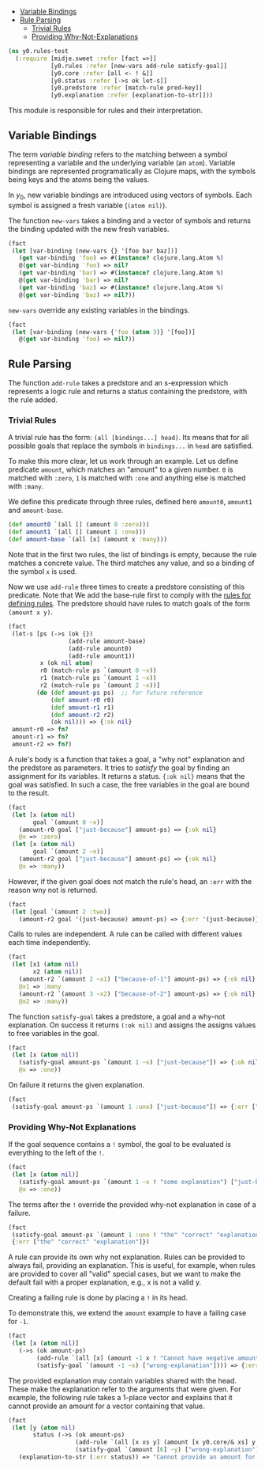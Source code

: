   * [Variable Bindings](#variable-bindings)
  * [Rule Parsing](#rule-parsing)
    * [Trivial Rules](#trivial-rules)
    * [Providing Why-Not-Explanations](#providing-why-not-explanations)
```clojure
(ns y0.rules-test
  (:require [midje.sweet :refer [fact =>]]
            [y0.rules :refer [new-vars add-rule satisfy-goal]]
            [y0.core :refer [all <- ! &]]
            [y0.status :refer [->s ok let-s]]
            [y0.predstore :refer [match-rule pred-key]]
            [y0.explanation :refer [explanation-to-str]]))

```
This module is responsible for rules and their interpretation.

## Variable Bindings

The term _variable binding_ refers to the matching between a symbol representing a variable
and the underlying variable (an `atom`). Variable bindings are represented programatically as
Clojure maps, with the symbols being keys and the atoms being the values.

In $y_0$, new variable bindings are introduced using vectors of symbols. Each symbol is
assigned a fresh variable (`(atom nil)`).

The function `new-vars` takes a binding and a vector of symbols and returns the binding updated
with the new fresh variables.
```clojure
(fact
 (let [var-binding (new-vars {} '[foo bar baz])]
   (get var-binding 'foo) => #(instance? clojure.lang.Atom %)
   @(get var-binding 'foo) => nil?
   (get var-binding 'bar) => #(instance? clojure.lang.Atom %)
   @(get var-binding 'bar) => nil?
   (get var-binding 'baz) => #(instance? clojure.lang.Atom %)
   @(get var-binding 'baz) => nil?))

```
`new-vars` override any existing variables in the bindings.
```clojure
(fact
 (let [var-binding (new-vars {'foo (atom 3)} '[foo])] 
   @(get var-binding 'foo) => nil?))

```
## Rule Parsing

The function `add-rule` takes a predstore and an s-expression which represents a logic rule
and returns a status containing the predstore, with the rule added.

### Trivial Rules

A trivial rule has the form: `(all [bindings...] head)`. Its means that for all possible goals
that replace the symbols in `bindings...` in `head` are satisfied.

To make this more clear, let us work through an example. Let us define predicate `amount`,
which matches an "amount" to a given number. `0` is matched with `:zero`, `1` is matched with
`:one` and anything else is matched with `:many`.

We define this predicate through three rules, defined here `amount0`, `amount1` and
`amount-base`.
```clojure
(def amount0 `(all [] (amount 0 :zero)))
(def amount1 `(all [] (amount 1 :one)))
(def amount-base `(all [x] (amount x :many)))

```
Note that in the first two rules, the list of bindings is empty, because the rule matches a
concrete value. The third matches any value, and so a binding of the symbol `x` is used.

Now we use `add-rule` three times to create a predstore consisting of this predicate. Note that
We add the base-rule first to comply with the [rules for defining rules](predstore.md#predicate-definitions).
The predstore should have rules to match goals of the form `(amount x y)`.
```clojure
(fact
 (let-s [ps (->s (ok {})
                 (add-rule amount-base)
                 (add-rule amount0)
                 (add-rule amount1))
         x (ok nil atom)
         r0 (match-rule ps `(amount 0 ~x))
         r1 (match-rule ps `(amount 1 ~x))
         r2 (match-rule ps `(amount 2 ~x))]
        (do (def amount-ps ps)  ;; for future reference
            (def amount-r0 r0)
            (def amount-r1 r1)
            (def amount-r2 r2)
            (ok nil))) => {:ok nil}
 amount-r0 => fn?
 amount-r1 => fn?
 amount-r2 => fn?)

```
A rule's body is a function that takes a goal, a "why not" explanation and the predstore as parameters.
It tries to _satisfy_ the goal by finding an assignment for its variables. It returns a status.
`{:ok nil}` means that the goal was satisfied. In such a case, the free variables in the goal are bound
to the result.
```clojure
(fact
 (let [x (atom nil)
       goal `(amount 0 ~x)]
   (amount-r0 goal ["just-because"] amount-ps) => {:ok nil}
   @x => :zero)
 (let [x (atom nil)
       goal `(amount 2 ~x)]
   (amount-r2 goal ["just-because"] amount-ps) => {:ok nil}
   @x => :many))

```
However, if the given goal does not match the rule's head, an `:err` with the reason wny not is
returned.
```clojure
(fact
 (let [goal `(amount 2 :two)]
   (amount-r2 goal '(just-because) amount-ps) => {:err '(just-because)}))

```
Calls to rules are independent. A rule can be called with different values each time independently.
```clojure
(fact
 (let [x1 (atom nil)
       x2 (atom nil)]
   (amount-r2 `(amount 2 ~x1) ["because-of-1"] amount-ps) => {:ok nil}
   @x1 => :many
   (amount-r2 `(amount 3 ~x2) ["because-of-2"] amount-ps) => {:ok nil}
   @x2 => :many))

```
The function `satisfy-goal` takes a predstore, a goal and a why-not explanation. On success it
returns `(:ok nil)` and assigns the assigns values to free variables in the goal.
```clojure
(fact
 (let [x (atom nil)]
   (satisfy-goal amount-ps `(amount 1 ~x) ["just-because"]) => {:ok nil}
   @x => :one))

```
On failure it returns the given explanation.
```clojure
(fact
 (satisfy-goal amount-ps `(amount 1 :uno) ["just-because"]) => {:err ["just-because"]})

```
### Providing Why-Not Explanations

If the goal sequence contains a `!` symbol, the goal to be evaluated is everything to the left of
the `!`.
```clojure
(fact
 (let [x (atom nil)]
   (satisfy-goal amount-ps `(amount 1 ~x ! "some explanation") ["just-because"]) => {:ok nil}
   @x => :one))

```
The terms after the `!` override the provided why-not explanation in case of a failure.
```clojure
(fact
 (satisfy-goal amount-ps `(amount 1 :uno ! "the" "correct" "explanation") ["wrong-explanation"]) =>
 {:err ["the" "correct" "explanation"]})

```
A rule can provide its own why not explanation. Rules can be provided to always fail, providing
an explanation. This is useful, for example, when rules are provided to cover all "valid" special
cases, but we want to make the default fail with a proper explanation, e.g., x is not a valid y.

Creating a failing rule is done by placing a `!` in its head.

To demonstrate this, we extend the `amount` example to have a failing case for `-1`.
```clojure
(fact
 (let [x (atom nil)]
   (->s (ok amount-ps)
        (add-rule `(all [x] (amount -1 x ! "Cannot have negative amounts")))
        (satisfy-goal `(amount -1 ~x) ["wrong-explanation"]))) => {:err ["Cannot have negative amounts"]})

```
The provided explanation may contain variables shared with the head. These make the explanation
refer to the arguments that were given. For example, the following rule takes a 1-place vector
and explains that it cannot provide an amount for a vector containing that value.
```clojure
(fact
 (let [y (atom nil)
       status (->s (ok amount-ps)
                   (add-rule `(all [x xs y] (amount [x y0.core/& xs] y ! "Cannot provide an amount for a vector containing" x)))
                   (satisfy-goal `(amount [6] ~y) ["wrong-explanation"]))]
   (explanation-to-str (:err status)) => "Cannot provide an amount for a vector containing 6"))

```

